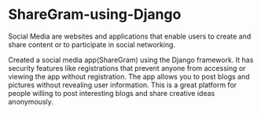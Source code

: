 # ShareGram-using-Django

Social Media are websites and applications that enable users to create and share content or to participate in social networking.

Created a social media app(ShareGram) using the Django framework. It has security features like registrations that prevent anyone from accessing or viewing the app without registration. The app allows you to post blogs and pictures without revealing user information.  This is a great platform for people willing to post interesting blogs and share creative ideas anonymously.
